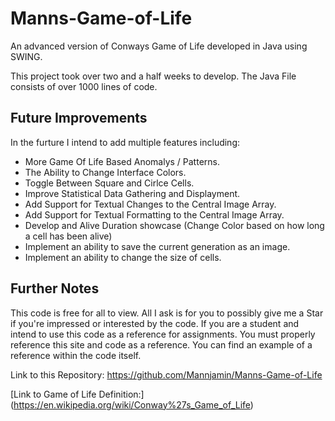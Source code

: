 # Manns-Game-of-Life
An advanced version of Conways Game of Life developed in Java using SWING.

This project took over two and a half weeks to develop.
The Java File consists of over 1000 lines of code.

## Future Improvements
In the furture I intend to add multiple features including:
* More Game Of Life Based Anomalys / Patterns.
* The Ability to Change Interface Colors.
* Toggle Between Square and Cirlce Cells.
* Improve Statistical Data Gathering and Displayment.
* Add Support for Textual Changes to the Central Image Array.
* Add Support for Textual Formatting to the Central Image Array.
* Develop and Alive Duration showcase (Change Color based on how long a cell has been alive)
* Implement an ability to save the current generation as an image.
* Implement an ability to change the size of cells.

## Further Notes
This code is free for all to view. All I ask is for you to possibly give me a Star if you're impressed or interested by the code.
If you are a student and intend to use this code as a reference for assignments. You must properly reference this site and code as a reference. You can find an example of a reference within the code itself.

Link to this Repository: https://github.com/Mannjamin/Manns-Game-of-Life

[Link to Game of Life Definition:] (https://en.wikipedia.org/wiki/Conway%27s_Game_of_Life)



